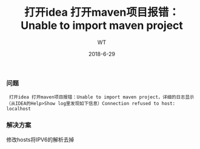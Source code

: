 ﻿---
layout:     post
title:      打开idea 打开maven项目报错：Unable to import maven project
subtitle:   
date:       2018-6-29
author:     WT
header-img: img/post-bg-universe.jpg
catalog: true
tags:
    - Maven
---
### 问题 ###
	 打开idea 打开maven项目报错：Unable to import maven project，详细的日志显示（从IDEA的Help>Show log里发现如下信息）Connection refused to host: localhost
### 解决方案 ###

  修改hosts将IPV6的解析去掉